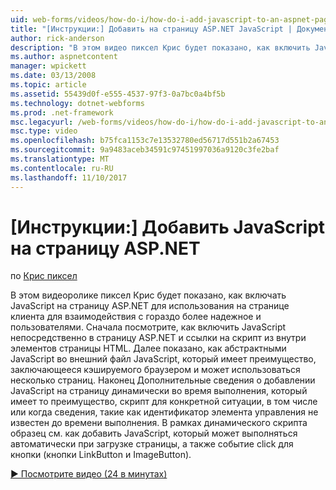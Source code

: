 ```yaml
---
uid: web-forms/videos/how-do-i/how-do-i-add-javascript-to-an-aspnet-page
title: "[Инструкции:] Добавить на страницу ASP.NET JavaScript | Документы Microsoft"
author: rick-anderson
description: "В этом видео пиксел Крис будет показано, как включить JavaScript для страницы ASP.NET для использования на странице клиента для взаимодействия с пользователями гораздо более надежное и..."
ms.author: aspnetcontent
manager: wpickett
ms.date: 03/13/2008
ms.topic: article
ms.assetid: 55439d0f-e555-4537-97f3-0a7bc0a4bf5b
ms.technology: dotnet-webforms
ms.prod: .net-framework
msc.legacyurl: /web-forms/videos/how-do-i/how-do-i-add-javascript-to-an-aspnet-page
msc.type: video
ms.openlocfilehash: b75fca1153c7e13532780ed56717d551b2a67453
ms.sourcegitcommit: 9a9483aceb34591c97451997036a9120c3fe2baf
ms.translationtype: MT
ms.contentlocale: ru-RU
ms.lasthandoff: 11/10/2017
---
```

<a name="how-do-i-add-javascript-to-an-aspnet-page"></a>[Инструкции:] Добавить JavaScript на страницу ASP.NET
====================
по [Крис пиксел](https://twitter.com/chrispels)

В этом видеоролике пиксел Крис будет показано, как включать JavaScript на страницу ASP.NET для использования на странице клиента для взаимодействия с гораздо более надежное и пользователями. Сначала посмотрите, как включить JavaScript непосредственно в страницу ASP.NET и ссылки на скрипт из внутри элементов страницы HTML. Далее показано, как абстрактными JavaScript во внешний файл JavaScript, который имеет преимущество, заключающееся кэшируемого браузером и может использоваться несколько страниц. Наконец Дополнительные сведения о добавлении JavaScript на страницу динамически во время выполнения, который имеет то преимущество, скрипт для конкретной ситуации, в том числе или когда сведения, такие как идентификатор элемента управления не известен до времени выполнения. В рамках динамического скрипта образец см. как добавить JavaScript, который может выполняться автоматически при загрузке страницы, а также событие click для кнопки (кнопки LinkButton и ImageButton).

[&#9654; Посмотрите видео (24 в минутах)](https://channel9.msdn.com/Blogs/ASP-NET-Site-Videos/how-do-i-add-javascript-to-an-aspnet-page)
